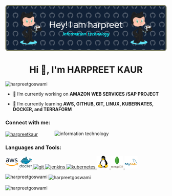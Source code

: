 ![logo](https://github.com/harpreetgoswami/harpreetgoswami/blob/main/github-header-image.png)
<h1 align="center">Hi 👋, I'm HARPREET KAUR</h1>
<p align="left"> <img src="https://komarev.com/ghpvc/?username=harpreetgoswami&label=Profile%20views&color=0e75b6&style=flat" alt="harpreetgoswami" /> </p>

- 🔭 I’m currently working on **AMAZON WEB SERVICES /SAP PROJECT**

- 🌱 I’m currently learning **AWS, GITHUB, GIT, LINUX, KUBERNATES, DOCKER, and TERRAFORM**

<h3 align="left">Connect with me:</h3>

<img align="right" alt="information technology" width="350" src="https://github.com/harpreetgoswami/harpreetgoswami/assets/109573046/aaaf49c4-9ff6-44e4-a61b-f4e858042cd0.gif">
<p align="left">
<a href="https://linkedin.com/in/harpreetkaur" target="blank"><img align="center" src="https://raw.githubusercontent.com/rahuldkjain/github-profile-readme-generator/master/src/images/icons/Social/linked-in-alt.svg" alt="harpreetkaur" height="30" width="40" /></a>
</p>

<h3 align="left">Languages and Tools:</h3>
<p align="left"> <a href="https://aws.amazon.com" target="_blank" rel="noreferrer"> <img src="https://raw.githubusercontent.com/devicons/devicon/master/icons/amazonwebservices/amazonwebservices-original-wordmark.svg" alt="aws" width="40" height="40"/> </a> <a href="https://www.docker.com/" target="_blank" rel="noreferrer"> <img src="https://raw.githubusercontent.com/devicons/devicon/master/icons/docker/docker-original-wordmark.svg" alt="docker" width="40" height="40"/> </a> <a href="https://git-scm.com/" target="_blank" rel="noreferrer"> <img src="https://www.vectorlogo.zone/logos/git-scm/git-scm-icon.svg" alt="git" width="40" height="40"/> </a> <a href="https://www.jenkins.io" target="_blank" rel="noreferrer"> <img src="https://www.vectorlogo.zone/logos/jenkins/jenkins-icon.svg" alt="jenkins" width="40" height="40"/> </a> <a href="https://kubernetes.io" target="_blank" rel="noreferrer"> <img src="https://www.vectorlogo.zone/logos/kubernetes/kubernetes-icon.svg" alt="kubernetes" width="40" height="40"/> </a> <a href="https://www.linux.org/" target="_blank" rel="noreferrer"> <img src="https://raw.githubusercontent.com/devicons/devicon/master/icons/linux/linux-original.svg" alt="linux" width="40" height="40"/> </a> <a href="https://www.mongodb.com/" target="_blank" rel="noreferrer"> <img src="https://raw.githubusercontent.com/devicons/devicon/master/icons/mongodb/mongodb-original-wordmark.svg" alt="mongodb" width="40" height="40"/> </a> <a href="https://www.mysql.com/" target="_blank" rel="noreferrer"> <img src="https://raw.githubusercontent.com/devicons/devicon/master/icons/mysql/mysql-original-wordmark.svg" alt="mysql" width="40" height="40"/> </a> </p>

<p><img align="left" src="https://github-readme-stats.vercel.app/api/top-langs?username=harpreetgoswami&show_icons=true&locale=en&layout=compact" alt="harpreetgoswami" /></p>

<p>&nbsp;<img align="center" src="https://github-readme-stats.vercel.app/api?username=harpreetgoswami&show_icons=true&locale=en" alt="harpreetgoswami" /></p>

<p><img align="center" src="https://github-readme-streak-stats.herokuapp.com/?user=harpreetgoswami&" alt="harpreetgoswami" /></p>
